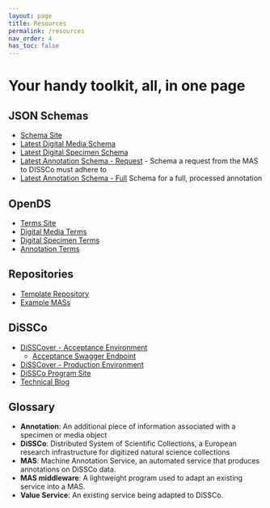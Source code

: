 ```yaml
---
layout: page
title: Resources
permalink: /resources
nav_order: 4
has_toc: false
---
```

# Your handy toolkit, all, in one page

## JSON Schemas
- [Schema Site](https://schemas.dissco.tech/schemas/)
- [Latest Digital Media Schema](https://schemas.dissco.tech/schemas/fdo-type/digital-media/latest/digital-media.json)
- [Latest Digital Specimen Schema](https://schemas.dissco.tech/schemas/fdo-type/digital-specimen/latest/digital-specimen.json)
- [Latest Annotation Schema - Request](https://schemas.dissco.tech/schemas/developer-schema/annotation/latest/annotation-processing-request.json) - Schema a request from the MAS to DISSCo must adhere to 
- [Latest Annotation Schema - Full](https://schemas.dissco.tech/schemas/fdo-type/annotation/latest/annotation.json) Schema for a full, processed annotation

## OpenDS
- [Terms Site](https://terms.dissco.tech/)
- [Digital Media Terms](https://terms.dissco.tech/digital-media-terms)
- [Digital Specimen Terms](https://terms.dissco.tech/digital-specimen-terms)
- [Annotation Terms](https://terms.dissco.tech/annotation-terms)

## Repositories
- [Template Repository](https://github.com/diSSCo/machine-annotation-service-template)
- [Example MASs](https://github.com/DiSSCo/demo-enrichment-service-image/)

## DiSSCo
- [DiSSCover - Acceptance Environment](https://sandbox.dissco.tech/)
  - [Acceptance Swagger Endpoint](https://sandbox.dissco.tech/api/docs/swagger-ui/index.html)
- [DiSSCover - Production Environment](https://disscover.dissco.eu/)
- [DiSSCo Program Site](https://www.dissco.eu/)
- [Technical Blog](https://dissco.tech/)


## Glossary

- **Annotation**: An additional piece of information associated with a specimen or media object
- **DiSSCo**: Distributed System of Scientific Collections, a European research infrastructure for digitized natural science collections
- **MAS**: Machine Annotation Service, an automated service that produces annotations on DiSSCo data.
- **MAS middleware**: A lightweight program used to adapt an existing service into a MAS.
- **Value Service**: An existing service being adapted to DiSSCo.


